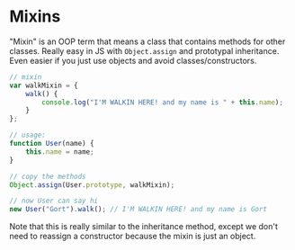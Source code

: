 # Mixins

"Mixin" is an OOP term that means a class that contains methods for other classes. Really easy in JS with `Object.assign` and prototypal inheritance. Even easier if you just use objects and avoid classes/constructors.

```js
// mixin
var walkMixin = {
    walk() {
        console.log("I'M WALKIN HERE! and my name is " + this.name);
    }
};

// usage:
function User(name) {
    this.name = name;
}

// copy the methods
Object.assign(User.prototype, walkMixin);

// now User can say hi
new User("Gort").walk(); // I'M WALKIN HERE! and my name is Gort
```

Note that this is really similar to the inheritance method, except we don't need to reassign a constructor because the mixin is just an object.
